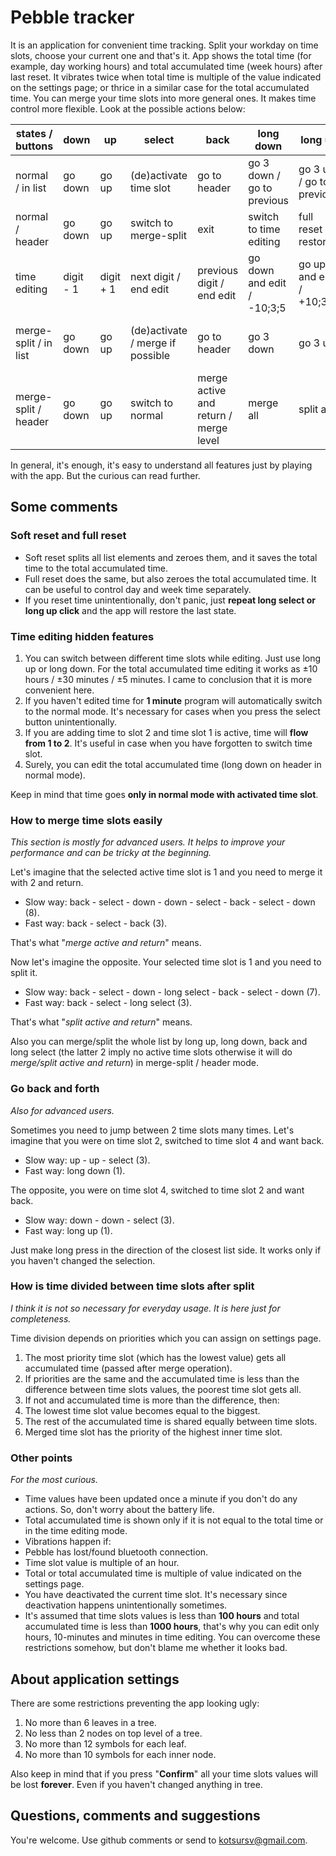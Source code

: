 # Pebble tracker
It is an application for convenient time tracking. Split your workday on time slots, choose your current one and that's it. App shows the total time (for example, day working hours) and total accumulated time (week hours) after last reset. It vibrates twice when total time is multiple of the value indicated on the settings page; or thrice in a similar case for the total accumulated time. You can merge your time slots into more general ones. It makes time control more flexible. Look at the possible actions below:

| states / buttons        | down      | up        | select                           | back                                  | long down                  | long up                  | long select                           |
|-----------------------|-----------|-----------|----------------------------------|---------------------------------------|----------------------------|--------------------------|---------------------------------------|
| normal / in list      | go down   | go up     | (de)activate time slot           | go to header                          | go 3 down / go to previous | go 3 up / go to previous | switch to time editing                |
| normal / header       | go down   | go up     | switch to merge-split            | exit                                  | switch to time editing     | full reset / restore     | soft reset / restore                  |
| time editing          | digit - 1 | digit + 1 | next digit / end edit            | previous digit / end edit             | go down and edit / -10;3;5 | go up and edit / +10;3;5 | reset time slot                       |
| merge-split / in list | go down   | go up     | (de)activate / merge if possible | go to header                          | go 3 down                  | go 3 up                  | split current if possible             |
| merge-split / header  | go down   | go up     | switch to normal                 | merge active and return / merge level | merge all                  | split all                | split active and return / split level |

In general, it's enough, it's easy to understand all features just by playing with the app. But the curious can read further.

## Some comments

### Soft reset and full reset

* Soft reset splits all list elements and zeroes them, and it saves the total time to the total accumulated time.
* Full reset does the same, but also zeroes the total accumulated time. It can be useful to control day and week time separately.
* If you reset time unintentionally, don't panic, just **repeat long select or long up click** and the app will restore the last state.

### Time editing hidden features

1. You can switch between different time slots while editing. Just use long up or long down. For the total accumulated time editing it works as ±10 hours / ±30 minutes / ±5 minutes. I came to conclusion that it is more convenient here.
2. If you haven't edited time for **1 minute** program will automatically switch to the normal mode. It's necessary for cases when you press the select button unintentionally.
3. If you are adding time to slot 2 and time slot 1 is active, time will **flow from 1 to 2**. It's useful in case when you have forgotten to switch time slot.
4. Surely, you can edit the total accumulated time (long down on header in normal mode).

Keep in mind that time goes **only in normal mode with activated time slot**.

### How to merge time slots easily

_This section is mostly for advanced users. It helps to improve your performance and can be tricky at the beginning._

Let's imagine that the selected active time slot is 1 and you need to merge it with 2 and return.

* Slow way: back - select - down - down - select - back - select - down (8).
* Fast way: back - select - back (3).

That's what "_merge active and return_" means.

Now let's imagine the opposite. Your selected time slot is 1 and you need to split it.

* Slow way: back - select - down - long select - back - select - down (7).
* Fast way: back - select - long select (3).

That's what "_split active and return_" means.

Also you can merge/split the whole list by long up, long down, back and long select (the latter 2 imply no active time slots otherwise it will do _merge/split active and return_) in merge-split / header mode.

### Go back and forth

_Also for advanced users._

Sometimes you need to jump between 2 time slots many times. Let's imagine that you were on time slot 2, switched to time slot 4 and want back.

* Slow way: up - up - select (3).
* Fast way: long down (1).

The opposite, you were on time slot 4, switched to time slot 2 and want back.

* Slow way: down - down - select (3).
* Fast way: long up (1).

Just make long press in the direction of the closest list side. It works only if you haven't changed the selection.

### How is time divided between time slots after split

_I think it is not so necessary for everyday usage. It is here just for completeness._

Time division depends on priorities which you can assign on settings page.

1. The most priority time slot (which has the lowest value) gets all accumulated time (passed after merge operation).
2. If priorities are the same and the accumulated time is less than the difference between time slots values, the poorest time slot gets all.
3. If not and accumulated time is more than the difference, then:
 1. The lowest time slot value becomes equal to the biggest.
 2. The rest of the accumulated time is shared equally between time slots.
4. Merged time slot has the priority of the highest inner time slot.

### Other points

_For the most curious._

* Time values have been updated once a minute if you don't do any actions. So, don't worry about the battery life.
* Total accumulated time is shown only if it is not equal to the total time or in the time editing mode.
* Vibrations happen if:
 * Pebble has lost/found bluetooth connection.
 * Time slot value is multiple of an hour.
 * Total or total accumulated time is multiple of value indicated on the settings page.
 * You have deactivated the current time slot. It's necessary since deactivation happens unintentionally sometimes.
* It's assumed that time slots values is less than **100 hours** and total accumulated time is less than **1000 hours**, that's why you can edit only hours, 10-minutes and minutes in time editing. You can overcome these restrictions somehow, but don't blame me whether it looks bad.


## About application settings

There are some restrictions preventing the app looking ugly:

 1. No more than 6 leaves in a tree.
 2. No less than 2 nodes on top level of a tree.
 3. No more than 12 symbols for each leaf.
 4. No more than 10 symbols for each inner node.

Also keep in mind that if you press "**Confirm**" all your time slots values will be lost **forever**. Even if you haven't changed anything in tree.

## Questions, comments and suggestions

You're welcome. Use github comments or send to kotsursv@gmail.com.